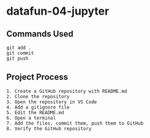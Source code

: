 # datafun-04-jupyter
## Commands Used
```
git add .
git commit
git push
```

## Project Process
```
1. Create a GitHub repository with README.md
2. Clone the repository
3. Open the repository in VS Code
4. Add a gitignore file
5. Edit the README.md
6. Open a terminal
7. Add the files, commit them, push them to GitHub
8. Verify the GitHub repository
```